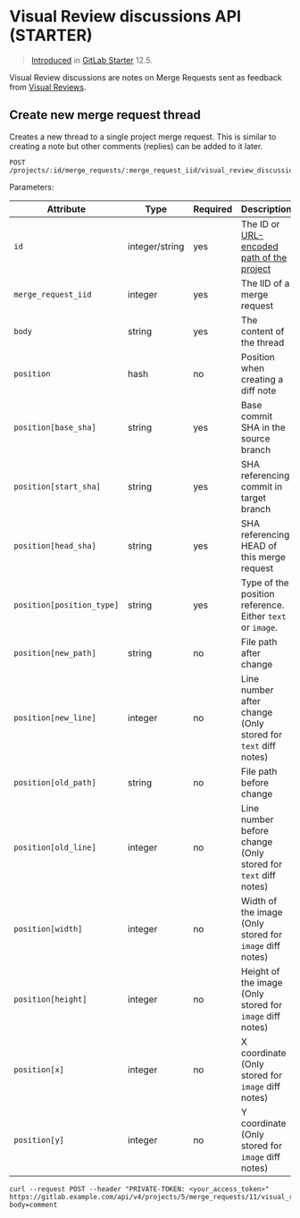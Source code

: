 # Visual Review discussions API **(STARTER)**

> [Introduced](https://gitlab.com/gitlab-org/gitlab/-/merge_requests/18710) in [GitLab Starter](https://about.gitlab.com/pricing/) 12.5.

Visual Review discussions are notes on Merge Requests sent as
feedback from [Visual Reviews](../ci/review_apps/index.md#visual-reviews-starter).

## Create new merge request thread

Creates a new thread to a single project merge request. This is similar to creating
a note but other comments (replies) can be added to it later.

```plaintext
POST /projects/:id/merge_requests/:merge_request_iid/visual_review_discussions
```

Parameters:

| Attribute                 | Type           | Required | Description |
| ------------------------- | -------------- | -------- | ----------- |
| `id`                      | integer/string | yes      | The ID or [URL-encoded path of the project](README.md#namespaced-path-encoding) |
| `merge_request_iid`       | integer        | yes      | The IID of a merge request |
| `body`                    | string         | yes      | The content of the thread |
| `position`                | hash           | no       | Position when creating a diff note |
| `position[base_sha]`      | string         | yes      | Base commit SHA in the source branch |
| `position[start_sha]`     | string         | yes      | SHA referencing commit in target branch |
| `position[head_sha]`      | string         | yes      | SHA referencing HEAD of this merge request |
| `position[position_type]` | string         | yes      | Type of the position reference. Either `text` or `image`. |
| `position[new_path]`      | string         | no       | File path after change |
| `position[new_line]`      | integer        | no       | Line number after change (Only stored for `text` diff notes) |
| `position[old_path]`      | string         | no       | File path before change |
| `position[old_line]`      | integer        | no       | Line number before change (Only stored for `text` diff notes) |
| `position[width]`         | integer        | no       | Width of the image (Only stored for `image` diff notes) |
| `position[height]`        | integer        | no       | Height of the image (Only stored for `image` diff notes) |
| `position[x]`             | integer        | no       | X coordinate (Only stored for `image` diff notes) |
| `position[y]`             | integer        | no       | Y coordinate (Only stored for `image` diff notes) |

```shell
curl --request POST --header "PRIVATE-TOKEN: <your_access_token>" https://gitlab.example.com/api/v4/projects/5/merge_requests/11/visual_review_discussions?body=comment
```
